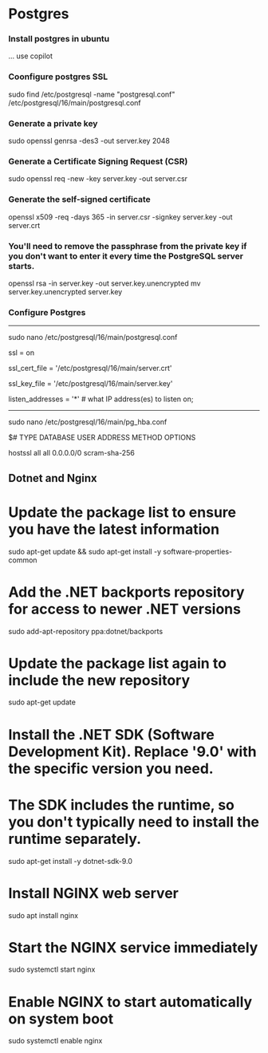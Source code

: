 # Postgres
### Install postgres in ubuntu
... use copilot

### Coonfigure postgres SSL
sudo find /etc/postgresql -name "postgresql.conf"
/etc/postgresql/16/main/postgresql.conf

### Generate a private key
sudo openssl genrsa -des3 -out server.key 2048

### Generate a Certificate Signing Request (CSR)
sudo openssl req -new -key server.key -out server.csr

### Generate the self-signed certificate
openssl x509 -req -days 365 -in server.csr -signkey server.key -out server.crt

### You'll need to remove the passphrase from the private key if you don't want to enter it every time the PostgreSQL server starts.
openssl rsa -in server.key -out server.key.unencrypted
mv server.key.unencrypted server.key


### Configure Postgres

----------------
sudo nano /etc/postgresql/16/main/postgresql.conf

ssl = on

ssl_cert_file = '/etc/postgresql/16/main/server.crt'

ssl_key_file = '/etc/postgresql/16/main/server.key'

listen_addresses = '*'		# what IP address(es) to listen on;

---------------
sudo nano /etc/postgresql/16/main/pg_hba.conf

$# TYPE DATABASE  USER      ADDRESS      METHOD  OPTIONS

hostssl all      all       0.0.0.0/0    scram-sha-256


## Dotnet and Nginx

# Update the package list to ensure you have the latest information
sudo apt-get update && sudo apt-get install -y software-properties-common

# Add the .NET backports repository for access to newer .NET versions
sudo add-apt-repository ppa:dotnet/backports

# Update the package list again to include the new repository
sudo apt-get update

# Install the .NET SDK (Software Development Kit). Replace '9.0' with the specific version you need.
# The SDK includes the runtime, so you don't typically need to install the runtime separately.
sudo apt-get install -y dotnet-sdk-9.0

# Install NGINX web server
sudo apt install nginx

# Start the NGINX service immediately
sudo systemctl start nginx

# Enable NGINX to start automatically on system boot
sudo systemctl enable nginx




